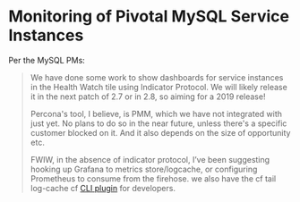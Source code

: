 # Monitoring of Pivotal MySQL Service Instances
 
Per the MySQL PMs:
> 
> We have done some work to show dashboards for service instances in the Health
> Watch tile using Indicator Protocol.  We will likely release it in the next
> patch of 2.7 or in 2.8, so aiming for a 2019 release!
> 
> Percona's tool, I believe, is PMM, which we have not integrated with just yet.
> No plans to do so in the near future, unless there's a specific customer
> blocked on it. And it also depends on the size of opportunity etc.
> 
> FWIW, in the absence of indicator protocol, I’ve been suggesting hooking up
> Grafana to metrics store/logcache, or configuring Prometheus to consume from
> the firehose. we also have the cf tail log-cache cf [CLI plugin](https://plugins.cloudfoundry.org/#log-cache)
> for developers.

